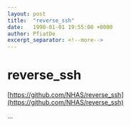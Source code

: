 ```yaml
---
layout: post
title:  "reverse_ssh"
date:   1990-01-01 19:55:00 +0000
author: PfiatDe
excerpt_separator: <!--more-->
---
```


# reverse_ssh

[https://github.com/NHAS/reverse_ssh](https://github.com/NHAS/reverse_ssh)

...
<!--more-->
